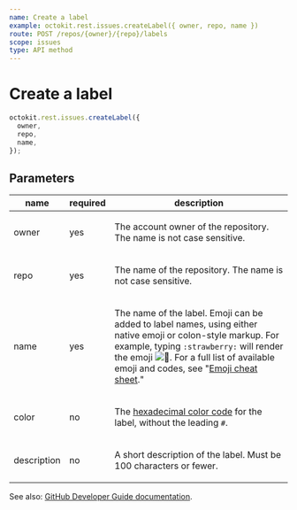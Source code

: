 ```yaml
---
name: Create a label
example: octokit.rest.issues.createLabel({ owner, repo, name })
route: POST /repos/{owner}/{repo}/labels
scope: issues
type: API method
---
```


# Create a label

```js
octokit.rest.issues.createLabel({
  owner,
  repo,
  name,
});
```

## Parameters

<table>
  <thead>
    <tr>
      <th>name</th>
      <th>required</th>
      <th>description</th>
    </tr>
  </thead>
  <tbody>
    <tr><td>owner</td><td>yes</td><td>

The account owner of the repository. The name is not case sensitive.

</td></tr>
<tr><td>repo</td><td>yes</td><td>

The name of the repository. The name is not case sensitive.

</td></tr>
<tr><td>name</td><td>yes</td><td>

The name of the label. Emoji can be added to label names, using either native emoji or colon-style markup. For example, typing `:strawberry:` will render the emoji ![:strawberry:](https://github.githubassets.com/images/icons/emoji/unicode/1f353.png ":strawberry:"). For a full list of available emoji and codes, see "[Emoji cheat sheet](https://github.com/ikatyang/emoji-cheat-sheet)."

</td></tr>
<tr><td>color</td><td>no</td><td>

The [hexadecimal color code](http://www.color-hex.com/) for the label, without the leading `#`.

</td></tr>
<tr><td>description</td><td>no</td><td>

A short description of the label. Must be 100 characters or fewer.

</td></tr>
  </tbody>
</table>

See also: [GitHub Developer Guide documentation](https://docs.github.com/enterprise-cloud@latest//rest/reference/issues#create-a-label).
